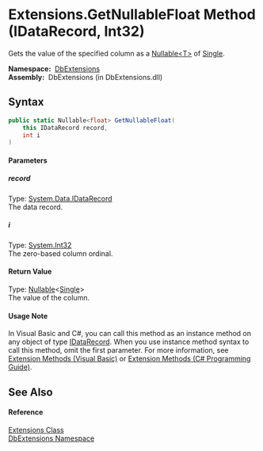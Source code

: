 Extensions.GetNullableFloat Method (IDataRecord, Int32)
=======================================================
  Gets the value of the specified column as a [Nullable&lt;T>][1] of [Single][2].

  **Namespace:**  [DbExtensions][3]  
  **Assembly:**  DbExtensions (in DbExtensions.dll)

Syntax
------

```csharp
public static Nullable<float> GetNullableFloat(
	this IDataRecord record,
	int i
)
```

#### Parameters

##### *record*
Type: [System.Data.IDataRecord][4]  
The data record.

##### *i*
Type: [System.Int32][5]  
The zero-based column ordinal.

#### Return Value
Type: [Nullable][1]&lt;[Single][2]>  
The value of the column.
#### Usage Note
In Visual Basic and C#, you can call this method as an instance method on any object of type [IDataRecord][4]. When you use instance method syntax to call this method, omit the first parameter. For more information, see [Extension Methods (Visual Basic)][6] or [Extension Methods (C# Programming Guide)][7].

See Also
--------

#### Reference
[Extensions Class][8]  
[DbExtensions Namespace][3]  

[1]: http://msdn.microsoft.com/en-us/library/b3h38hb0
[2]: http://msdn.microsoft.com/en-us/library/3www918f
[3]: ../README.md
[4]: http://msdn.microsoft.com/en-us/library/93wb1heh
[5]: http://msdn.microsoft.com/en-us/library/td2s409d
[6]: http://msdn.microsoft.com/en-us/library/bb384936.aspx
[7]: http://msdn.microsoft.com/en-us/library/bb383977.aspx
[8]: README.md